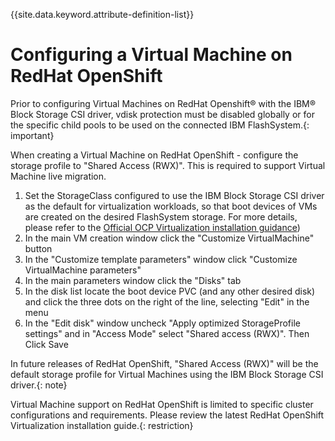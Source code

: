 
{{site.data.keyword.attribute-definition-list}}

# Configuring a Virtual Machine on RedHat OpenShift

Prior to configuring Virtual Machines on RedHat Openshift® with the IBM® Block Storage CSI driver, vdisk protection must be disabled globally or for the specific child pools to be used on the connected IBM FlashSystem.{: important}

When creating a Virtual Machine on RedHat OpenShift - configure the storage profile to "Shared Access (RWX)". This is required to support Virtual Machine live migration.

1. Set the StorageClass configured to use the IBM Block Storage CSI driver as the default for virtualization workloads, so that boot devices of VMs are created on the desired FlashSystem storage. For more details, please refer to the [Official OCP Virtualization installation guidance](https://docs.redhat.com/en/documentation/openshift_container_platform/4.18/html/virtualization/installing#os-requirements_preparing-cluster-for-virt))
2. In the main VM creation window click the "Customize VirtualMachine" button
3. In the "Customize template parameters" window click "Customize VirtualMachine parameters"
4. In the main parameters window click the "Disks" tab
5. In the disk list locate the boot device PVC (and any other desired disk) and click the three dots on the right of the line, selecting "Edit" in the menu
6. In the "Edit disk" window uncheck "Apply optimized StorageProfile settings" and in "Access Mode" select "Shared access (RWX)". Then Click Save

In future releases of RedHat OpenShift, "Shared Access (RWX)" will be the default storage profile for Virtual Machines using the IBM Block Storage CSI driver.{: note}

Virtual Machine support on RedHat OpenShift is limited to specific cluster configurations and requirements. Please review the latest RedHat OpenShift Virtualization installation guide.{: restriction}

